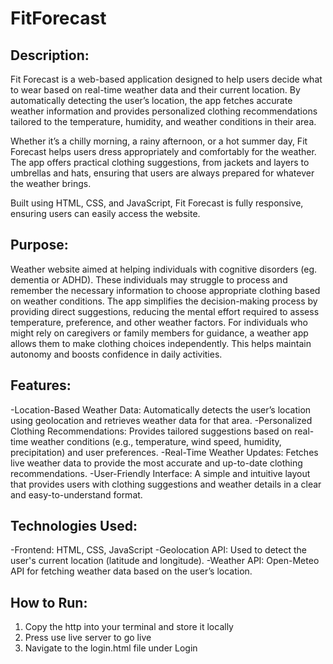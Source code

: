 # FitForecast

## Description: 
Fit Forecast is a web-based application designed to help users decide what to wear based on real-time weather data and their current location. By automatically detecting the user’s location, the app fetches accurate weather information and provides personalized clothing recommendations tailored to the temperature, humidity, and weather conditions in their area.

Whether it’s a chilly morning, a rainy afternoon, or a hot summer day, Fit Forecast helps users dress appropriately and comfortably for the weather. The app offers practical clothing suggestions, from jackets and layers to umbrellas and hats, ensuring that users are always prepared for whatever the weather brings.

Built using HTML, CSS, and JavaScript, Fit Forecast is fully responsive, ensuring users can easily access the website.

## Purpose: 
Weather website aimed at helping individuals with cognitive disorders (eg. dementia or ADHD). These individuals may struggle  to process and remember the necessary information to choose appropriate clothing based on weather conditions. The app simplifies the decision-making process by providing direct suggestions, reducing the mental effort required to assess temperature, preference, and other weather factors. For individuals who might rely on caregivers or family members for guidance, a weather app allows them to make clothing choices independently. This helps maintain autonomy and boosts confidence in daily activities.

## Features: 
-Location-Based Weather Data: Automatically detects the user’s location using geolocation and retrieves weather data for that area.
-Personalized Clothing Recommendations: Provides tailored suggestions based on real-time weather conditions (e.g., temperature, wind speed, humidity, precipitation) and user preferences.
-Real-Time Weather Updates: Fetches live weather data to provide the most accurate and up-to-date clothing recommendations.
-User-Friendly Interface: A simple and intuitive layout that provides users with clothing suggestions and weather details in a clear and easy-to-understand format.

## Technologies Used:
-Frontend: HTML, CSS, JavaScript
-Geolocation API: Used to detect the user's current location (latitude and longitude).
-Weather API: Open-Meteo API for fetching weather data based on the user’s location.

## How to Run: 
  1. Copy the http into your terminal and store it locally
  2. Press use live server to go live
  3. Navigate to the login.html file under Login
